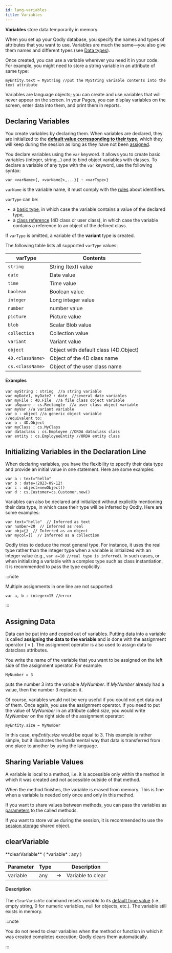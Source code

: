 ```yaml
---
id: lang-variables
title: Variables
---
```


**Variables** store data temporarily in memory. 

When you set up your Qodly database, you specify the names and types of attributes that you want to use. Variables are much the same—you also give them names and different types (see [Data types](lang-data-types.md)).

Once created, you can use a variable wherever you need it in your code. For example, you might need to store a string variable in an attribute of same type:

```qs
myEntity.text = MyString //put the MyString variable contents into the text attribute
```

Variables are language objects; you can create and use variables that will never appear on the screen. In your Pages, you can display variables on the screen, enter data into them, and print them in reports. 

## Declaring Variables

You create variables by declaring them. When variables are declared, they are initialized to the [**default value corresponding to their type**](lang-data-types.md), which they will keep during the session as long as they have not been [assigned](#assigning-data). 

You declare variables using the `var` keyword. It allows you to create basic variables (integer, string...) and to bind object variables with classes. To declare a variable of any type with the `var` keyword, use the following syntax:

`var <varName>{, <varName2>,...}{ : <varType>}`

`varName` is the variable name, it must comply with the [rules](lang-identifiers.md) about identifiers.

`varType` can be:

- a [basic type](lang-data-types.md), in which case the variable contains a value of the declared type,
- a [class reference](lang-classes.md) (4D class or user class), in which case the variable contains a reference to an object of the defined class.

If `varType` is omitted, a variable of the **variant** type is created.

The following table lists all supported `varType` values:

|varType|Contents|
|---|---|
|`string`|String (text) value|
|`date`|Date value|
|`time`|Time value|
|`boolean`|Boolean value|
|`integer`|Long integer value|
|`number`|number value|
|`picture`|Picture value|
|`blob`|Scalar Blob value|
|`collection`|Collection value|
|`variant`|Variant value|
|`object`|Object with default class (4D.Object)|
|`4D.<className>`|Object of the 4D class name|
|`cs.<className>`|Object of the user class name|

#### Examples

```qs
var myString : string  //a string variable
var myDate1, myDate2 : date  //several date variables
var myFile : 4D.File  //a file class object variable
var aSquare : cs.Rectangle  //a user class object variable
var myVar //a variant variable
var o : object //a generic object variable
//equivalent to:  
var o : 4D.Object
var myClass : cs.MyClass
var dataclass : cs.Employee //ORDA dataclass class
var entity : cs.EmployeeEntity //ORDA entity class
```


## Initializing Variables in the Declaration Line

When declaring variables, you have the flexibility to specify their data type and provide an initial value in one statement. Here are some examples:

```qs
var a : text="hello"
var b : date=!2023-09-12!
var c : object=newObject()
var d : cs.Customer=cs.Customer.new()
```

Variables can also be declared and initialized without explicitly mentioning their data type, in which case their type will be inferred by Qodly. Here are some examples:

```qs
var text="hello"  // Inferred as text 
var number=20  // Inferred as real 
var obj={}  // Inferred as an object 
var mycol=[]  // Inferred as a collection  

```


Qodly tries to deduce the most general type. For instance, it uses the real type rather than the integer type when a variable is initialized with an integer value (e.g., `var a=10 //real type is inferred`). In such cases, or when initializing a variable with a complex type such as class instantiation, it is recommended to pass the type explicitly.

:::note

Multiple assignments in one line are not supported:

```qs
var a, b : integer=15 //error

```

:::



## Assigning Data

Data can be put into and copied out of variables. Putting data into a variable is called **assigning the data to the variable** and is done with the assignment operator ( = ). The assignment operator is also used to assign data to dataclass attributes.

You write the name of the variable that you want to be assigned on the left side of the assignment operator. For example:

```qs
MyNumber = 3
```

puts the number 3 into the variable *MyNumber*. If *MyNumber* already had a value, then the number 3 replaces it.

Of course, variables would not be very useful if you could not get data out of them. Once again, you use the assignment operator. If you need to put the value of *MyNumber* in an attribute called *size*, you would write *MyNumber* on the right side of the assignment operator:

```qs
myEntity.size = MyNumber
```

In this case, *myEntity.size* would be equal to 3. This example is rather simple, but it illustrates the fundamental way that data is transferred from one place to another by using the language.


## Sharing Variable Values

A variable is local to a method, i.e. it is accessible only within the method in which it was created and not accessible outside of that method. 


When the method finishes, the variable is erased from memory. This is fine when a variable is needed only once and only in this method.

If you want to share values between methods, you can pass the variables as [parameters](lang-parameters.md) to the called methods. 

If you want to store value during the session, it is recommended to use the [session storage](../SessionClass.md#storage) shared object.   


## clearVariable

<!-- REF #_command_.clearVariable.Syntax -->**clearVariable** ( *variable* : any )<!-- END REF -->

<!-- REF #_command_.clearVariable.Params -->
|Parameter|Type||Description|
|---------|--- |:---:|------|
|variable|any|->|Variable to clear|<!-- END REF -->


#### Description

The `clearVariable` command <!-- REF #_command_.clearVariable.Summary -->resets *variable* to its [default type value](lang-data-types.md) (i.e., empty string, 0 for numeric variables, null for objects, etc.)<!-- END REF -->. The variable still exists in memory. 

:::note

You do not need to clear variables when the method or function in which it was created completes execution; Qodly clears them automatically.

:::


